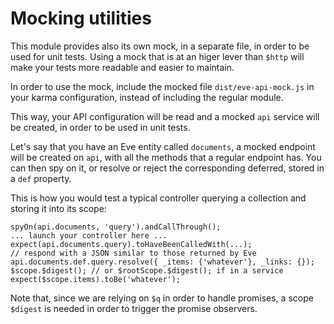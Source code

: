 # Mocking utilities

This module provides also its own mock, in a separate file, in order
to be used for unit tests. Using a mock that is at an higer lever than
`$http` will make your tests more readable and easier to maintain.

In order to use the mock, include the mocked file
`dist/eve-api-mock.js` in your karma configuration, instead of
including the regular module.

This way, your API configuration will be read and a mocked `api`
service will be created, in order to be used in unit tests.

Let's say that you have an Eve entity called `documents`, a mocked
endpoint will be created on `api`, with all the methods that a regular
endpoint has. You can then spy on it, or resolve or reject the
corresponding deferred, stored in a `def` property.

This is how you would test a typical controller querying a collection
and storing it into its scope:

    spyOn(api.documents, 'query').andCallThrough();
    ... launch your controller here ...
    expect(api.documents.query).toHaveBeenCalledWith(...);
    // respond with a JSON similar to those returned by Eve
    api.documents.def.query.resolve({ _items: {'whatever'}, _links: {});
    $scope.$digest(); // or $rootScope.$digest(); if in a service
    expect($scope.items).toBe('whatever');

Note that, since we are relying on `$q` in order to handle promises, a
scope `$digest` is needed in order to trigger the promise observers.
